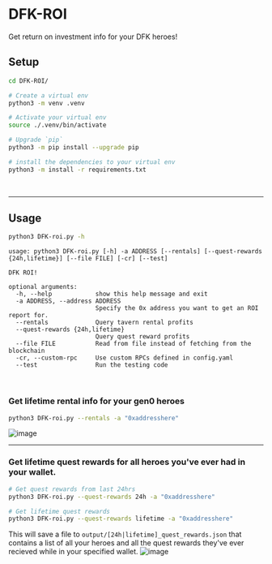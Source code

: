 # DFK-ROI
Get return on investment info for your DFK heroes!
<br>

## Setup
```bash
cd DFK-ROI/

# Create a virtual env
python3 -m venv .venv

# Activate your virtual env 
source ./.venv/bin/activate

# Upgrade `pip`
python3 -m pip install --upgrade pip

# install the dependencies to your virtual env
python3 -m install -r requirements.txt
```
<br>

---
## Usage
```bash
python3 DFK-roi.py -h
```
```
usage: python3 DFK-roi.py [-h] -a ADDRESS [--rentals] [--quest-rewards {24h,lifetime}] [--file FILE] [-cr] [--test]

DFK ROI!

optional arguments:
  -h, --help            show this help message and exit
  -a ADDRESS, --address ADDRESS
                        Specify the 0x address you want to get an ROI report for.
  --rentals             Query tavern rental profits
  --quest-rewards {24h,lifetime}
                        Query quest reward profits
  --file FILE           Read from file instead of fetching from the blockchain
  -cr, --custom-rpc     Use custom RPCs defined in config.yaml
  --test                Run the testing code
```
<br>

### Get lifetime rental info for your gen0 heroes
```bash
python3 DFK-roi.py --rentals -a "0xaddresshere"
```
![image](https://user-images.githubusercontent.com/99366718/175788963-b1ed9fb2-6371-4412-a19d-22b54de27524.png)
<br>

---
### Get lifetime quest rewards for all heroes you've ever had in your wallet.
```bash
# Get quest rewards from last 24hrs
python3 DFK-roi.py --quest-rewards 24h -a "0xaddresshere"

# Get lifetime quest rewards
python3 DFK-roi.py --quest-rewards lifetime -a "0xaddresshere"
```

This will save a file to `output/[24h|lifetime]_quest_rewards.json` that contains a list of all your heroes and all the quest rewards they've ever recieved while in your specified wallet.
![image](https://user-images.githubusercontent.com/99366718/175789007-ebd4fd59-c88f-482e-a55e-8d2171397b32.png)
